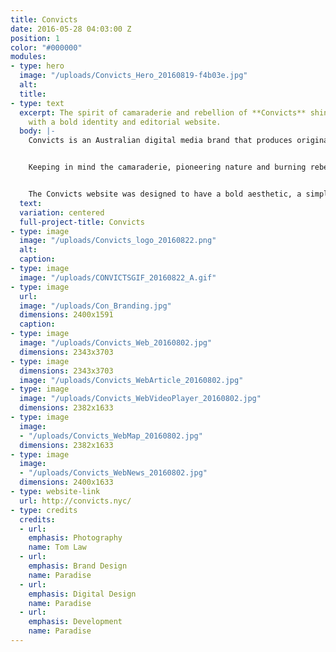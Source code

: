 ```yaml
---
title: Convicts
date: 2016-05-28 04:03:00 Z
position: 1
color: "#000000"
modules:
- type: hero
  image: "/uploads/Convicts_Hero_20160819-f4b03e.jpg"
  alt: 
  title: 
- type: text
  excerpt: The spirit of camaraderie and rebellion of **Convicts** shines through
    with a bold identity and editorial website.
  body: |-
    Convicts is an Australian digital media brand that produces original and branded multimedia content including video and events. Born out of the merger of two successful business ventures — media company Billabout, and Nolita boutique B_Space— that feature Australian brands and personalities, Convicts is breaking ground by exploring the relationship between digital content and the event or shop experience. Convicts reached out to Paradise to define their new brand, and to create a functional, beautiful editorial website.


    Keeping in mind the camaraderie, pioneering nature and burning rebellion of the Convict, we created a clean logo mark inspired by the "Pheon" or "Broad Arrow", seen on convict clothing in the early colonial Australia as issued by the British Government. We paired the mark with a bold and modular visual vernacular in a sleek black and white color palette.


    The Convicts website was designed to have a bold aesthetic, a simple and intuitive content strategy and UI/UX and moments of excitement and experimentation. Our main focus was on the Convicts page and Convicts Map. The Convicts pages house a video, interview and content. We created a custom video player, that, scroll, becomes sticky, so that users could listen to the video while skimming through content below. This allowed for a rich viewing experience. For the convicts map, we created a custom city-guide for each featured Convict with a Google Maps integration.
  text: 
  variation: centered
  full-project-title: Convicts
- type: image
  image: "/uploads/Convicts_logo_20160822.png"
  alt: 
  caption: 
- type: image
  image: "/uploads/CONVICTSGIF_20160822_A.gif"
- type: image
  url: 
  image: "/uploads/Con_Branding.jpg"
  dimensions: 2400x1591
  caption: 
- type: image
  image: "/uploads/Convicts_Web_20160802.jpg"
  dimensions: 2343x3703
- type: image
  dimensions: 2343x3703
  image: "/uploads/Convicts_WebArticle_20160802.jpg"
- type: image
  image: "/uploads/Convicts_WebVideoPlayer_20160802.jpg"
  dimensions: 2382x1633
- type: image
  image:
  - "/uploads/Convicts_WebMap_20160802.jpg"
  dimensions: 2382x1633
- type: image
  image:
  - "/uploads/Convicts_WebNews_20160802.jpg"
  dimensions: 2400x1633
- type: website-link
  url: http://convicts.nyc/
- type: credits
  credits:
  - url: 
    emphasis: Photography
    name: Tom Law
  - url: 
    emphasis: Brand Design
    name: Paradise
  - url: 
    emphasis: Digital Design
    name: Paradise
  - url: 
    emphasis: Development
    name: Paradise
---
```


